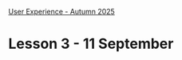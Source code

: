 [User Experience - Autumn 2025](https://github.com/arturomorarioja-kea/WD_UX_E25/blob/main/README.md)

# Lesson 3 - 11 September

[## Homework exercise solutions]: #
[- Tax calculator(https://github.com/arturomorarioja/kea_js_tax_calculator_solution)]: #
[- Temperature converter(https://github.com/arturomorarioja/kea_js_temperature_converter_solution)]: #

[-> Download JavaScript API Consumption slides]: #
[-> clone https://github.com/arturomorarioja/web_e25_ux_food_repo_w37]: #
[-> clone https://github.com/arturomorarioja/js_project_gutenberg]: #

[-> slides JavaScript API Consumption -> be patient!]: #
[  -> code samples: https://codepen.io/arturomorarioja/pen/JjwPPbX, js_basic_fetch + js_api_consumption_methods + js_api_consumption]: #
[  -> discuss API keys]: #
[  -> Consume The Meal API]: #
[  -> In-class exercise: Project Gutenberg]: #

[-> WHEN THEY GET TIRED]: #
[-> slides Responsive Web Design: breakpoints, media queries, mobile first]: #
[  -> auto margins + contact flex + <a> styling]: #

